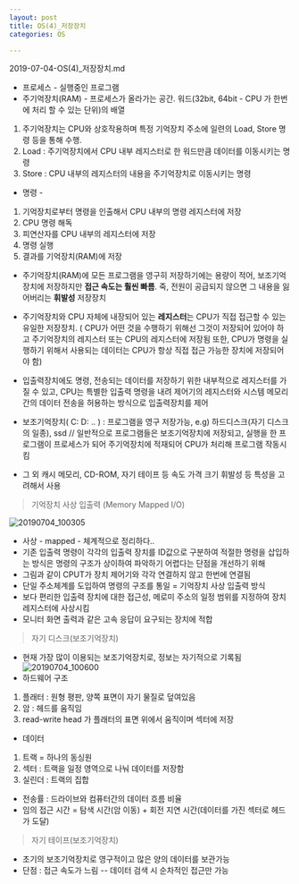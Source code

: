 ```yaml
---
layout: post
title: OS(4)_저장장치
categories: OS

---
```


2019-07-04-OS(4)_저장장치.md

* 프로세스 - 실행중인 프로그램
* 주기억장치(RAM) - 프로세스가 올라가는 공간. 워드(32bit, 64bit - CPU 가 한번에 처리 할 수 있는 단위)의 배열  
1. 주기억장치는 CPU와 상호작용하며 특정 기억장치 주소에 일련의 Load, Store 명령 등을 통해 수행. 
2. Load : 주기억장치에서 CPU 내부 레지스터로 한 워드만큼 데이터를 이동시키는 명령
3. Store : CPU 내부의 레지스터의 내용을 주기억장치로 이동시키는 명령


* 명령 -

1. 기억장치로부터 명령을 인출해서 CPU 내부의 명령 레지스터에 저장
2. CPU 명령 해독
3. 피연산자를 CPU 내부의 레지스터에 저장
4. 명령 실행
5. 결과를 기억장치(RAM)에 저장

* 주기억장치(RAM)에 모든 프로그램을 영구히 저장하기에는 용량이 적어, 보조기억장치에 저장하지만 **접근 속도는 훨씬 빠름**. 죽, 전원이 공급되지 않으면 그 내용을 잃어버리는 **휘발성** 저장장치

* 주기억장치와 CPU 자체에 내장되어 있는 **레지스터**는 CPU가 직접 접근할 수 있는 유일한 저장장치.  ( CPU가 어떤 것을 수행하기 위해선 그것이 저장되어 있어야 하고 주기억장치의 레지스터 또는 CPU의 레지스터에 저장됨 또한, CPU가 명령을 실행하기 위해서 사용되는 데이터는 CPU가 항상 직접 접근 가능한 장치에 저장되어야 함) 


* 입출력장치에도 명령, 전송되는 데이터를 저장하기 위한 내부적으로 레지스터를 가질 수 있고, CPU는 특별한 입출력 명령을 내려 제어기의 레지스터와 시스템 메모리간의 데이터 전송을 허용하는 방식으로 입출력장치를 제어

* 보조기억장치( C: D: .. ) : 프로그램을 영구 저장가능, e.g) 하드디스크(자기 디스크의 일종), ssd // 일반적으로 프로그램들은 보조기억장치에 저장되고, 실행을 한 프로그램이 프로세스가 되어 주기억장치에 적재되어 CPU가 처리해 프로그램 작동시킴


* 그 외 캐시 메모리, CD-ROM, 자기 테이프 등 속도 가격 크기 휘발성 등 특성을 고려해서 사용


> 기억장치 사상 입출력 (Memory Mapped I/O)

![20190704_100305](https://user-images.githubusercontent.com/47915302/60632886-037c8380-9e43-11e9-989a-8b50ec5666db.png)

* 사상 - mapped - 체계적으로 정리하다..
* 기존 입출력 명령이 각각의 입출력 장치를 ID값으로 구분하여 적절한 명령을 삽입하는 방식은 명령의 구조가 상이하여 파악하기 어렵다는 단점을 개선하기 위해 
* 그림과 같이 CPUT가 장치 제어기와 각각 연결하지 않고 한번에 연결됨
* 단일 주소체계를 도입하여 명령의 구조를 통일 = 기억장치 사상 입출력 방식
* 보다 편리한 입출력 장치에 대한 접근성, 메로미 주소의 일정 범위를 지정하여 장치 레지스터에 사상시킴
* 모니터 화면 출력과 같은 고속 응답이 요구되는 장치에 적합 


> 자기 디스크(보조기억장치) 
* 현재 가장 많이 이용되는 보조기억장치로, 정보는 자기적으로 기록됨
![20190704_100600](https://user-images.githubusercontent.com/47915302/60632945-5d7d4900-9e43-11e9-911d-c614f0fa3af3.png)
* 하드웨어 구조
1. 플래터 : 원형 평판, 양쪽 표면이 자기 물질로 덮여있음
2. 암 : 헤드를 움직임
3. read-write head 가 플래터의 표면 위에서 움직이며 섹터에 저장
* 데이터 
1. 트랙 = 하나의 동싱원
2. 섹터 : 트랙을 일정 영역으로 나눠 데이터를 저장함 
3. 실린더 : 트랙의 집합

* 전송률 : 드라이브와 컴퓨터간의 데이터 흐름 비율 
* 임의 접근 시간 = 탐색 시간(암 이동) + 회전 지연 시간(데이터를 가진 섹터로 헤드가 도달)



> 자기 테이프(보조기억장치)
* 초기의 보조기억장치로 영구적이고 많은 양의 데이터를 보관가능
* 단점 : 접근 속도가 느림 -- 데이터 검색 시 순차적인 접근만 가능

